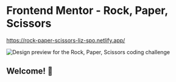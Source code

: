 # Frontend Mentor - Rock, Paper, Scissors

https://rock-paper-scissors-liz-spo.netlify.app/

![Design preview for the Rock, Paper, Scissors coding challenge](./design/bonus/desktop-step-bonus.jpg)

## Welcome! 👋

